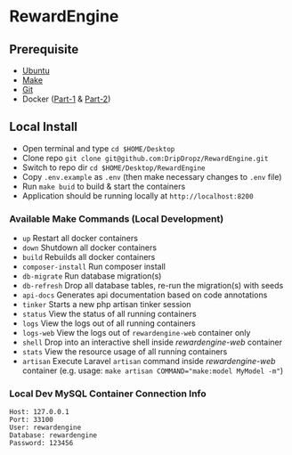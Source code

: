 # RewardEngine

## Prerequisite
- [Ubuntu](https://ubuntu.com/download/server)
- [Make](https://askubuntu.com/questions/161104/how-do-i-install-make)
- [Git](https://git-scm.com/book/en/v2/Getting-Started-Installing-Git)
- Docker ([Part-1](https://docs.docker.com/engine/install/ubuntu/) & [Part-2](https://docs.docker.com/engine/install/linux-postinstall/))

## Local Install
- Open terminal and type `cd $HOME/Desktop`
- Clone repo `git clone git@github.com:DripDropz/RewardEngine.git`
- Switch to repo dir `cd $HOME/Desktop/RewardEngine`
- Copy `.env.example` as `.env` (then make necessary changes to `.env` file)
- Run `make buid` to build & start the containers
- Application should be running locally at `http://localhost:8200`

### Available Make Commands (Local Development)
* `up` Restart all docker containers
* `down` Shutdown all docker containers
* `build` Rebuilds all docker containers
* `composer-install` Run composer install
* `db-migrate` Run database migration(s)
* `db-refresh` Drop all database tables, re-run the migration(s) with seeds
* `api-docs` Generates api documentation based on code annotations
* `tinker` Starts a new php artisan tinker session
* `status` View the status of all running containers
* `logs` View the logs out of all running containers
* `logs-web` View the logs out of `rewardengine-web` container only
* `shell` Drop into an interactive shell inside _rewardengine-web_ container
* `stats` View the resource usage of all running containers
* `artisan` Execute Laravel `artisan` command inside _rewardengine-web_ container (e.g. usage: `make artisan COMMAND="make:model MyModel -m"`)

### Local Dev MySQL Container Connection Info
```
Host: 127.0.0.1
Port: 33100
User: rewardengine
Database: rewardengine
Password: 123456
```
